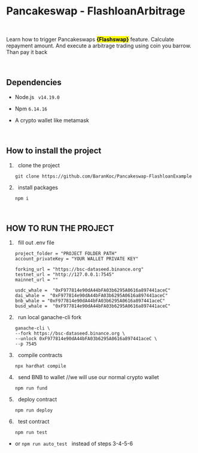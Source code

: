 # Pancakeswap - FlashloanArbitrage

$~$

Learn how to trigger Pancakeswaps **<mark>{Flashswap}</mark>** feature. Calculate repayment amount. And execute a arbitrage trading using coin you barrow. Than pay it back

$~$

## Dependencies

- Node.js ``` v14.19.0```

- Npm ```6.14.16``` 

- A crypto wallet like metamask
  
  $~$
 

## How to install the project

1) $~$ clone the project
   
   ```
   git clone https://github.com/BaranKoc/Pancakeswap-FlashloanExample 
   ```

2) $~$ install packages
   
   ```
   npm i
   ```

$~$

## HOW TO RUN THE PROJECT

1) $~$ fill out .env file
   
   ```
   project_folder = "PROJECT FOLDER PATH"
   account_privateKey = "YOUR WALLET PRIVATE KEY" 
   
   forking_url = "https://bsc-dataseed.binance.org"
   testnet_url = "http://127.0.0.1:7545"
   mainnet_url = "" 
   
   usdc_whale =  "0xF977814e90dA44bFA03b6295A0616a897441aceC"
   dai_whale =  "0xF977814e90dA44bFA03b6295A0616a897441aceC"
   bnb_whale = "0xF977814e90dA44bFA03b6295A0616a897441aceC"
   busd_whale =  "0xF977814e90dA44bFA03b6295A0616a897441aceC"
   ```

2) $~$ run local ganache-cli fork
   
   ```
   ganache-cli \
   --fork https://bsc-dataseed.binance.org \
   --unlock 0xF977814e90dA44bFA03b6295A0616a897441aceC \
   --p 7545
   ```

3) $~$ compile contracts
   
   ```
   npx hardhat compile
   ```

4) $~$ send BNB to wallet //we will use our normal crypto wallet 
   
   ```
   npm run fund
   ```

5) $~$ deploy contract
   
   ```
   npm run deploy
   ```

6) $~$ test contract
   
   ```
   npm run test
   ```
- or  ```npm run auto_test``` $~$ instead of steps 3-4-5-6
